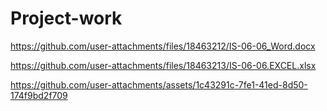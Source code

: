 # Project-work

https://github.com/user-attachments/files/18463212/IS-06-06_Word.docx


https://github.com/user-attachments/files/18463213/IS-06-06.EXCEL.xlsx


https://github.com/user-attachments/assets/1c43291c-7fe1-41ed-8d50-174f9bd2f709

